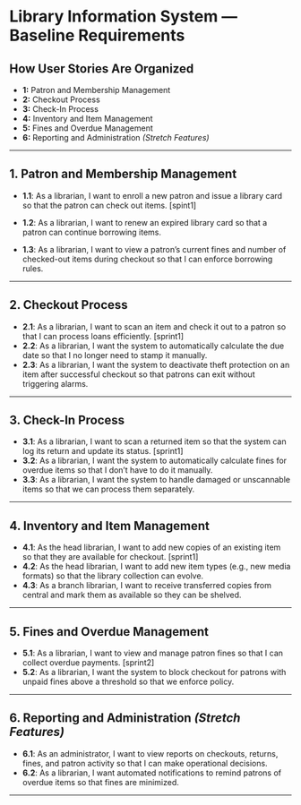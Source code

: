#  Library Information System — Baseline Requirements

##  How User Stories Are Organized
- **1:** Patron and Membership Management  
- **2:** Checkout Process  
- **3:** Check-In Process  
- **4:** Inventory and Item Management  
- **5:** Fines and Overdue Management  
- **6:** Reporting and Administration *(Stretch Features)*

---

## 1. Patron and Membership Management

- **1.1**: As a librarian, I want to enroll a new patron and issue a library card so that the patron can check out items. [spint1]

- **1.2**: As a librarian, I want to renew an expired library card so that a patron can continue borrowing items. 
- **1.3**: As a librarian, I want to view a patron’s current fines and number of checked-out items during checkout so that I can enforce borrowing rules.

---

## 2. Checkout Process

- **2.1**: As a librarian, I want to scan an item and check it out to a patron so that I can process loans efficiently. [sprint1]
- **2.2**: As a librarian, I want the system to automatically calculate the due date so that I no longer need to stamp it manually.  
- **2.3**: As a librarian, I want the system to deactivate theft protection on an item after successful checkout so that patrons can exit without triggering alarms.

---

## 3. Check-In Process

- **3.1**: As a librarian, I want to scan a returned item so that the system can log its return and update its status. [sprint1]
- **3.2**: As a librarian, I want the system to automatically calculate fines for overdue items so that I don’t have to do it manually.  
- **3.3**: As a librarian, I want the system to handle damaged or unscannable items so that we can process them separately.

---

## 4. Inventory and Item Management

- **4.1**: As the head librarian, I want to add new copies of an existing item so that they are available for checkout. [sprint1]
- **4.2**: As the head librarian, I want to add new item types (e.g., new media formats) so that the library collection can evolve.  
- **4.3**: As a branch librarian, I want to receive transferred copies from central and mark them as available so they can be shelved.

---

## 5. Fines and Overdue Management

- **5.1**: As a librarian, I want to view and manage patron fines so that I can collect overdue payments.  [sprint2]
- **5.2**: As a librarian, I want the system to block checkout for patrons with unpaid fines above a threshold so that we enforce policy.

---

## 6. Reporting and Administration *(Stretch Features)*

- **6.1**: As an administrator, I want to view reports on checkouts, returns, fines, and patron activity so that I can make operational decisions.  
- **6.2**: As a librarian, I want automated notifications to remind patrons of overdue items so that fines are minimized.

---
